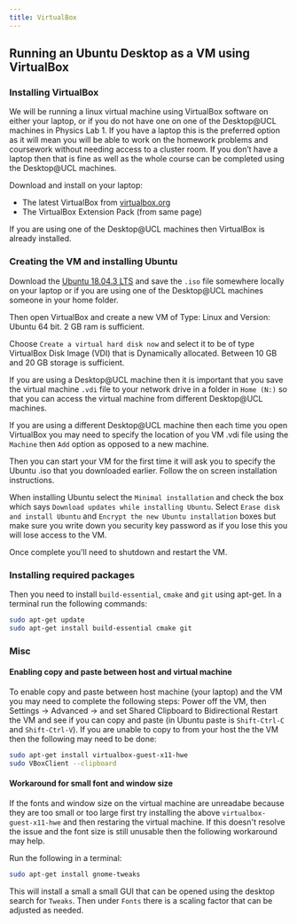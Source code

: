```yaml
---
title: VirtualBox 
---
```


## Running an Ubuntu Desktop as a VM using VirtualBox

### Installing VirtualBox

We will be running a linux virtual machine using VirtualBox software on either your laptop, or if you do not have 
one on one of the Desktop@UCL machines in Physics Lab 1. If you have a laptop this is the preferred option as it 
will mean you will be able to work on the homework problems and coursework without needing access to a cluster room. If you don’t have a laptop then that is fine as well as the whole course can be completed using the Desktop@UCL machines.

Download and install on your laptop:
* The latest VirtualBox from [virtualbox.org](https://www.virtualbox.org/wiki/Downloads) 
* The VirtualBox Extension Pack (from same page) 

If you are using one of the Desktop@UCL machines then VirtualBox is already installed.  

### Creating the VM and installing Ubuntu

Download the [Ubuntu 18.04.3 LTS](https://ubuntu.com/download/desktop) and save the `.iso` file somewhere locally on your laptop or if you are using one of the Desktop@UCL machines someone in your home folder.

Then open VirtualBox and create a new VM of Type: Linux and Version: Ubuntu 64 bit. 2 GB ram is sufficient. 

Choose `Create a virtual hard disk now` and select it to be of type VirtualBox Disk Image (VDI) that is Dynamically allocated. Between 10 GB and 20 GB storage is sufficient. 

If you are using a Desktop@UCL machine then it is important that you save the virtual machine `.vdi` file to your network drive in a folder in `Home (N:)` so that you can access the virtual machine from different Desktop@UCL machines. 

If you are using a different Desktop@UCL machine then each time you open VirtualBox you may need to specify the location
of you VM .vdi file using the `Machine` then `Add` option as opposed to a new machine.   

Then you can start your VM for the first time it will ask you to specify the Ubuntu .iso that you downloaded earlier. Follow the on screen installation instructions. 

When installing Ubuntu select the `Minimal installation` and check the box which says `Download updates while installing Ubuntu`. Select `Erase disk and install Ubuntu` and `Encrypt the new Ubuntu installation` boxes but make sure you write down you security key password as if you lose this you will lose access to the VM.

Once complete you'll need to shutdown and restart the VM.

### Installing required packages

Then you need to install `build-essential`, `cmake` and `git` using apt-get. In a terminal run the following commands:

``` bash
sudo apt-get update 
sudo apt-get install build-essential cmake git
```

### Misc

#### Enabling copy and paste between host and virtual machine

To enable copy and paste between host machine (your laptop) and the VM you may need to complete the following steps:
Power off the VM, then Settings -> Advanced -> and set Shared Clipboard to Bidirectional
Restart the VM and see if you can copy and paste (in Ubuntu paste is `Shift-Ctrl-C` and `Shift-Ctrl-V`).
If you are unable to copy to from your host the the VM then the following may need to be done:

``` bash
sudo apt-get install virtualbox-guest-x11-hwe
sudo VBoxClient --clipboard
```

#### Workaround for small font and window size

If the fonts and window size on the virtual machine are unreadabe because they are too small or too large first try installing the above `virtualbox-guest-x11-hwe` and then restaring the virtual machine. If this doesn't resolve the issue and the font size is still unusable then the following workaround may help.

Run the following in a terminal:

``` bash
sudo apt-get install gnome-tweaks
```

This will install a small a small GUI that can be opened using the desktop search for `Tweaks`. Then under `Fonts` there is a scaling factor that can be adjusted as needed. 


 
